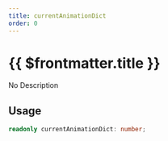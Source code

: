 ```yaml
---
title: currentAnimationDict
order: 0
---
```


# {{ $frontmatter.title }}

No Description

## Usage

```ts
readonly currentAnimationDict: number;
```
